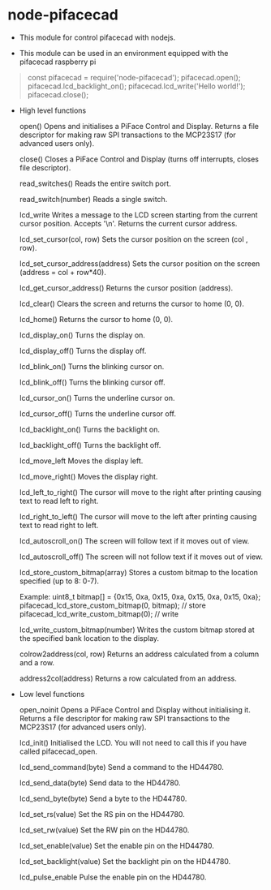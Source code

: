 # node-pifacecad

* This module for control pifacecad with nodejs.

* This module can be used in an environment equipped with the pifacecad raspberry pi

> const pifacecad = require('node-pifacecad');
> pifacecad.open();
> pifacecad.lcd_backlight_on();
> pifacecad.lcd_write('Hello world!');
> pifacecad.close();


* High level functions

  open()
    Opens and initialises a PiFace Control and Display.
    Returns a file descriptor for making raw SPI transactions to the
    MCP23S17 (for advanced users only).

  close()
   Closes a PiFace Control and Display (turns off interrupts, closes file
   descriptor).

  read_switches()
    Reads the entire switch port.

  read_switch(number)
    Reads a single switch.

  lcd_write
    Writes a message to the LCD screen starting from the current cursor
    position. Accepts '\\n'. Returns the current cursor address.

  lcd_set_cursor(col, row)
    Sets the cursor position on the screen (col , row).

  lcd_set_cursor_address(address)
    Sets the cursor position on the screen (address = col + row*40).

  lcd_get_cursor_address()
    Returns the cursor position (address).

  lcd_clear()
    Clears the screen and returns the cursor to home (0, 0).

  lcd_home()
    Returns the cursor to home (0, 0).

  lcd_display_on()
    Turns the display on.

  lcd_display_off()
    Turns the display off.

  lcd_blink_on()
    Turns the blinking cursor on.

  lcd_blink_off()
    Turns the blinking cursor off.

  lcd_cursor_on()
    Turns the underline cursor on.

  lcd_cursor_off()
    Turns the underline cursor off.

  lcd_backlight_on()
    Turns the backlight on.

  lcd_backlight_off()
    Turns the backlight off.

  lcd_move_left
    Moves the display left.

  lcd_move_right()
    Moves the display right.

  lcd_left_to_right()
    The cursor will move to the right after printing causing text to read
    left to right.

  lcd_right_to_left()
    The cursor will move to the left after printing causing text to read
    right to left.

  lcd_autoscroll_on()
    The screen will follow text if it moves out of view.

  lcd_autoscroll_off()
    The screen will not follow text if it moves out of view.

  lcd_store_custom_bitmap(array)
    Stores a custom bitmap to the location specified (up to 8: 0-7).

    Example:
      uint8_t bitmap[] = {0x15, 0xa, 0x15, 0xa, 0x15, 0xa, 0x15, 0xa};
      pifacecad_lcd_store_custom_bitmap(0, bitmap); // store
      pifacecad_lcd_write_custom_bitmap(0); // write

  lcd_write_custom_bitmap(number)
    Writes the custom bitmap stored at the specified bank location to the
    display.

  colrow2address(col, row)
    Returns an address calculated from a column and a row.

  address2col(address)
   Returns a row calculated from an address.

* Low level functions

  open_noinit
    Opens a PiFace Control and Display without initialising it.
    Returns a file descriptor for making raw SPI transactions to the
    MCP23S17 (for advanced users only).

  lcd_init()
   Initialised the LCD. You will not need to call this if you have called
   pifacecad_open.

  lcd_send_command(byte)
    Send a command to the HD44780.

  lcd_send_data(byte)
    Send data to the HD44780.

  lcd_send_byte(byte)
    Send a byte to the HD44780.

  lcd_set_rs(value)
    Set the RS pin on the HD44780.

  lcd_set_rw(value)
    Set the RW pin on the HD44780.

  lcd_set_enable(value)
    Set the enable pin on the HD44780.

  lcd_set_backlight(value)
    Set the backlight pin on the HD44780.

  lcd_pulse_enable
    Pulse the enable pin on the HD44780.

